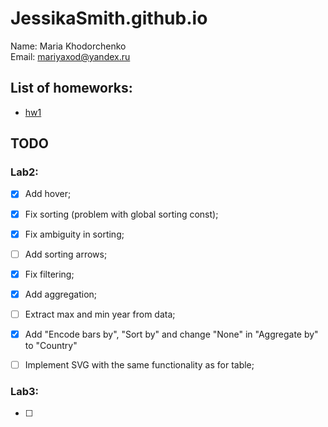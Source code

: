 # JessikaSmith.github.io
Name: Maria Khodorchenko  
Email: mariyaxod@yandex.ru  

## List of homeworks:
* [hw1](http://jessikasmith.github.io/hw1/)

## TODO
### Lab2:
- [x] Add hover;
- [x] Fix sorting (problem with global sorting const);
- [x] Fix ambiguity in sorting;
- [ ] Add sorting arrows;
- [x] Fix filtering;
- [x] Add aggregation;
- [ ] Extract max and min year from data;
- [x] Add "Encode bars by", "Sort by" and change "None" in "Aggregate by" to "Country"
- [ ] Implement SVG with the same functionality as for table;


### Lab3:
- [ ]
